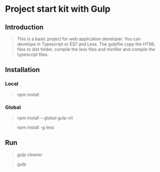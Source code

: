 # Project start kit with Gulp

## Introduction

> This is a basic project for web application developer. You can develope in Typescript or ES7 and Less. The gulpfile copy the HTML files to dist folder, compile the less files and minifier and compile the typescript files.

## Installation
### Local
> npm install

### Global
> npm install --global gulp-cli

> npm install -g less

## Run
> gulp cleaner

> gulp

